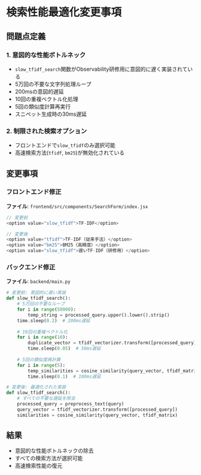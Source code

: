 # 検索性能最適化変更事項

## 問題点定義

### 1. 意図的な性能ボトルネック
- `slow_tfidf_search`関数がObservability研修用に意図的に遅く実装されている
- 5万回の不要な文字列処理ループ
- 200msの意図的遅延
- 10回の重複ベクトル化処理
- 5回の類似度計算再実行
- スニペット生成時の30ms遅延

### 2. 制限された検索オプション
- フロントエンドで`slow_tfidf`のみ選択可能
- 高速検索方法(`tfidf`, `bm25`)が無効化されている

## 変更事項

### フロントエンド修正
**ファイル**: `frontend/src/components/SearchForm/index.jsx`

```javascript
// 変更前
<option value="slow_tfidf">TF-IDF</option>

// 変更後  
<option value="tfidf">TF-IDF（従来手法）</option>
<option value="bm25">BM25（高精度）</option>
<option value="slow_tfidf">遅いTF-IDF（研修用）</option>
```

### バックエンド修正
**ファイル**: `backend/main.py`

```python
# 変更前: 意図的に遅い実装
def slow_tfidf_search():
    # 5万回の不要なループ
    for i in range(50000):
        temp_string = processed_query.upper().lower().strip()
    time.sleep(0.2)  # 200ms遅延
    
    # 10回の重複ベクトル化
    for i in range(10):
        duplicate_vector = tfidf_vectorizer.transform([processed_query])
        time.sleep(0.05)  # 50ms遅延
    
    # 5回の類似度再計算
    for i in range(5):
        temp_similarities = cosine_similarity(query_vector, tfidf_matrix)
        time.sleep(0.1)  # 100ms遅延

# 変更後: 最適化された実装
def slow_tfidf_search():
    # すべての不要な遅延を除去
    processed_query = preprocess_text(query)
    query_vector = tfidf_vectorizer.transform([processed_query])
    similarities = cosine_similarity(query_vector, tfidf_matrix)
```

## 結果

- 意図的な性能ボトルネックの除去
- すべての検索方法が選択可能
- 高速検索性能の復元 
